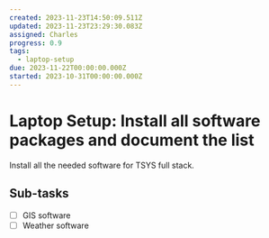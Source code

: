 ```yaml
---
created: 2023-11-23T14:50:09.511Z
updated: 2023-11-23T23:29:30.083Z
assigned: Charles
progress: 0.9
tags:
  - laptop-setup
due: 2023-11-22T00:00:00.000Z
started: 2023-10-31T00:00:00.000Z
---
```


# Laptop Setup: Install all software packages and document the list 

Install all the needed software for TSYS full stack.

## Sub-tasks

- [ ] GIS software
- [ ] Weather software
